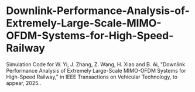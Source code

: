 # Downlink-Performance-Analysis-of-Extremely-Large-Scale-MIMO-OFDM-Systems-for-High-Speed-Railway
Simulation Code for W. Yi, J. Zhang, Z. Wang, H. Xiao and B. Ai, "Downlink Performance Analysis of Extremely Large-Scale MIMO-OFDM Systems for High-Speed Railway," in IEEE Transactions on Vehicular Technology, to appear, 2025..
